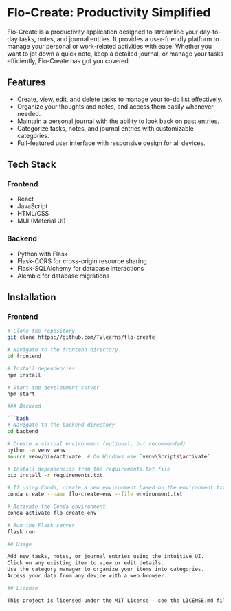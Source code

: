 # Flo-Create: Productivity Simplified

Flo-Create is a productivity application designed to streamline your day-to-day tasks, notes, and journal entries. It provides a user-friendly platform to manage your personal or work-related activities with ease. Whether you want to jot down a quick note, keep a detailed journal, or manage your tasks efficiently, Flo-Create has got you covered.

## Features

- Create, view, edit, and delete tasks to manage your to-do list effectively.
- Organize your thoughts and notes, and access them easily whenever needed.
- Maintain a personal journal with the ability to look back on past entries.
- Categorize tasks, notes, and journal entries with customizable categories.
- Full-featured user interface with responsive design for all devices.

## Tech Stack

### Frontend

- React
- JavaScript
- HTML/CSS
- MUI (Material UI)

### Backend

- Python with Flask
- Flask-CORS for cross-origin resource sharing
- Flask-SQLAlchemy for database interactions
- Alembic for database migrations

## Installation

### Frontend

```bash
# Clone the repository
git clone https://github.com/TVlearns/flo-create

# Navigate to the frontend directory
cd frontend

# Install dependencies
npm install

# Start the development server
npm start

### Backend

```bash
# Navigate to the backend directory
cd backend

# Create a virtual environment (optional, but recommended)
python -m venv venv
source venv/bin/activate  # On Windows use `venv\Scripts\activate`

# Install dependencies from the requirements.txt file
pip install -r requirements.txt

# If using Conda, create a new environment based on the environment.txt file
conda create --name flo-create-env --file environment.txt

# Activate the Conda environment
conda activate flo-create-env

# Run the Flask server
flask run

## Usage

Add new tasks, notes, or journal entries using the intuitive UI.
Click on any existing item to view or edit details.
Use the category manager to organize your items into categories.
Access your data from any device with a web browser.

## License

This project is licensed under the MIT License - see the LICENSE.md file for details.